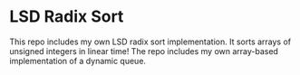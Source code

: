 # LSD Radix Sort

This repo includes my own LSD radix sort implementation. It sorts arrays of unsigned integers in linear time! The repo includes my own array-based implementation of a dynamic queue.
